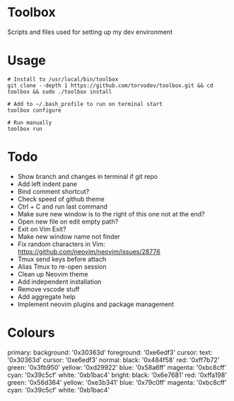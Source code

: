 
# Toolbox

Scripts and files used for setting up my dev environment

# Usage

```
# Install to /usr/local/bin/toolbox
git clone --depth 1 https://github.com/torvodev/toolbox.git && cd toolbox && sudo ./toolbox install

# Add to ~/.bash_profile to run on terminal start
toolbox configure

# Run manually
toolbox run
```

# Todo

 - Show branch and changes in terminal if git repo
 - Add left indent pane 
 - Bind comment shortcut?
 - Check speed of github theme
 - Ctrl + C and run last command
 - Make sure new window is to the right of this one not at the end?
 - Open new file on edit empty path?
 - Exit on Vim Exit?
 - Make new window name not finder
 - Fix random characters in Vim: https://github.com/neovim/neovim/issues/28776
 - Tmux send keys before attach
 - Alias Tmux to re-open session
 - Clean up Neovim theme
 - Add independent installation
 - Remove vscode stuff
 - Add aggregate help
 - Implement neovim plugins and package management

# Colours

primary:
    background: '0x30363d'
    foreground: '0xe6edf3'
cursor:
    text: '0x30363d'
    cursor: '0xe6edf3'
normal:
    black: '0x484f58'
    red: '0xff7b72'
    green: '0x3fb950'
    yellow: '0xd29922'
    blue: '0x58a6ff'
    magenta: '0xbc8cff'
    cyan: '0x39c5cf'
    white: '0xb1bac4'
bright:
    black: '0x6e7681'
    red: '0xffa198'
    green: '0x56d364'
    yellow: '0xe3b341'
    blue: '0x79c0ff'
    magenta: '0xbc8cff'
    cyan: '0x39c5cf'
    white: '0xb1bac4'
